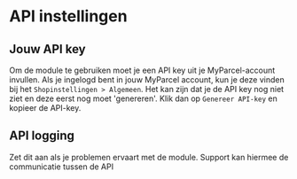 # API instellingen

<MPImg src="/documentation/prestashop/prestashop-api-settings.png" alt="PrestaShop api settings" />

## Jouw API key

Om de module te gebruiken moet je een API key uit je MyParcel-account invullen.
Als je ingelogd bent in jouw MyParcel account, kun je deze vinden bij
het `Shopinstellingen > Algemeen`. Het kan zijn dat je de API key nog niet ziet
en deze eerst nog moet 'genereren'. Klik dan op `Genereer API-key` en kopieer de
API-key.

## API logging

Zet dit aan als je problemen ervaart met de module. Support kan hiermee de
communicatie tussen de API
